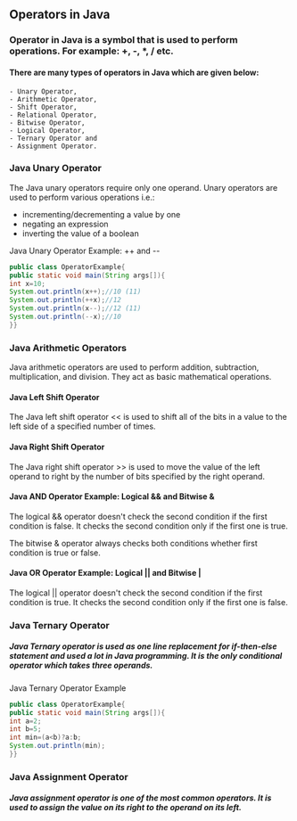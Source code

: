 ## Operators in Java
### Operator in Java is a symbol that is used to perform operations. For example: +, -, *, / etc.

#### There are many types of operators in Java which are given below:
```
- Unary Operator,
- Arithmetic Operator,
- Shift Operator,
- Relational Operator,
- Bitwise Operator,
- Logical Operator,
- Ternary Operator and
- Assignment Operator.
```

### Java Unary Operator
The Java unary operators require only one operand. Unary operators are used to perform various operations i.e.:

- incrementing/decrementing a value by one
- negating an expression
- inverting the value of a boolean

Java Unary Operator Example: ++ and --
```java
public class OperatorExample{  
public static void main(String args[]){  
int x=10;  
System.out.println(x++);//10 (11)  
System.out.println(++x);//12  
System.out.println(x--);//12 (11)  
System.out.println(--x);//10  
}}  
```

### Java Arithmetic Operators
Java arithmetic operators are used to perform addition, subtraction, multiplication, and division. They act as basic mathematical operations.

#### Java Left Shift Operator
The Java left shift operator << is used to shift all of the bits in a value to the left side of a specified number of times.

#### Java Right Shift Operator
The Java right shift operator >> is used to move the value of the left operand to right by the number of bits specified by the right operand.

#### Java AND Operator Example: Logical && and Bitwise &
The logical && operator doesn't check the second condition if the first condition is false. It checks the second condition only if the first one is true.

The bitwise & operator always checks both conditions whether first condition is true or false.

#### Java OR Operator Example: Logical || and Bitwise |
The logical || operator doesn't check the second condition if the first condition is true. It checks the second condition only if the first one is false.

### Java Ternary Operator
##### Java Ternary operator is used as one line replacement for if-then-else statement and used a lot in Java programming. It is the only conditional operator which takes three operands.

Java Ternary Operator Example
```java
public class OperatorExample{  
public static void main(String args[]){  
int a=2;  
int b=5;  
int min=(a<b)?a:b;  
System.out.println(min);  
}}  
```

### Java Assignment Operator
##### Java assignment operator is one of the most common operators. It is used to assign the value on its right to the operand on its left.
